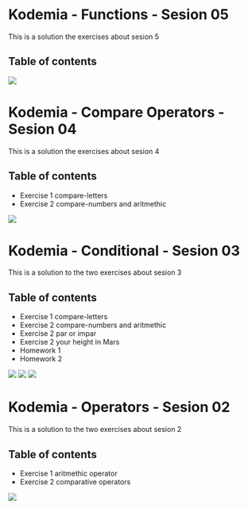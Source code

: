 # Kodemia - Functions - Sesion 05

This is a solution the exercises about sesion 5

## Table of contents



![](/05_sesion/img/Exercises.js.png)

# Kodemia - Compare Operators - Sesion 04

This is a solution the exercises about sesion 4

## Table of contents

- Exercise 1 compare-letters
- Exercise 2 compare-numbers and aritmethic


![](/04_sesion/Exercise1y2.png)
# Kodemia - Conditional - Sesion 03

This is a solution to the two exercises about sesion 3 

## Table of contents

- Exercise 1 compare-letters
- Exercise 2 compare-numbers and aritmethic
- Exercise 2 par or impar
- Exercise 2 your height in Mars
- Homework 1
- Homework 2

![](/03_sesion/homework1.png)
![](/03_sesion/homework2.png)
![](/03_sesion/sesion_03.png)





# Kodemia - Operators - Sesion 02

This is a solution to the two exercises about sesion 2 

## Table of contents

- Exercise 1 aritmethic operator
- Exercise 2 comparative operators

![](/02_sesion/img/operators.png)
